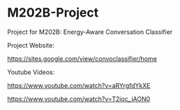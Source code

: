 # M202B-Project
Project for M202B: Energy-Aware Conversation Classifier

Project Website:

https://sites.google.com/view/convoclassifier/home


Youtube Videos:

https://www.youtube.com/watch?v=aRYrgfdYkXE

https://www.youtube.com/watch?v=T2ioc_jAON0
